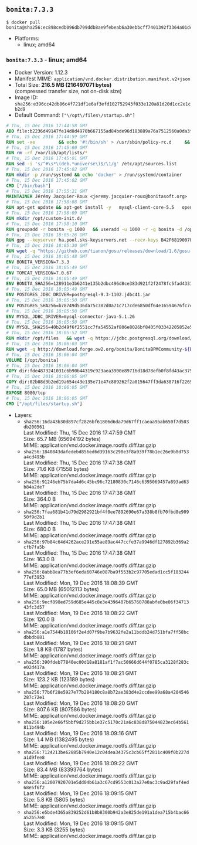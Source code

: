 ## `bonita:7.3.3`

```console
$ docker pull bonita@sha256:ec898cedb096db799ddb8ae9febeab6a30ebbcff7401392f3364a01dcea077fb
```

-	Platforms:
	-	linux; amd64

### `bonita:7.3.3` - linux; amd64

-	Docker Version: 1.12.3
-	Manifest MIME: `application/vnd.docker.distribution.manifest.v2+json`
-	Total Size: **216.5 MB (216497071 bytes)**  
	(compressed transfer size, not on-disk size)
-	Image ID: `sha256:e396cc42db86c4f721df1e6af3efd102752943f033e120a81d20d1cc2e1cb2d9`
-	Default Command: `["\/opt\/files\/startup.sh"]`

```dockerfile
# Thu, 15 Dec 2016 17:44:58 GMT
ADD file:b2236d49147fe14d8d4970b667155ad84bde96d183889a76a7512560a0da3f82 in / 
# Thu, 15 Dec 2016 17:44:59 GMT
RUN set -xe 		&& echo '#!/bin/sh' > /usr/sbin/policy-rc.d 	&& echo 'exit 101' >> /usr/sbin/policy-rc.d 	&& chmod +x /usr/sbin/policy-rc.d 		&& dpkg-divert --local --rename --add /sbin/initctl 	&& cp -a /usr/sbin/policy-rc.d /sbin/initctl 	&& sed -i 's/^exit.*/exit 0/' /sbin/initctl 		&& echo 'force-unsafe-io' > /etc/dpkg/dpkg.cfg.d/docker-apt-speedup 		&& echo 'DPkg::Post-Invoke { "rm -f /var/cache/apt/archives/*.deb /var/cache/apt/archives/partial/*.deb /var/cache/apt/*.bin || true"; };' > /etc/apt/apt.conf.d/docker-clean 	&& echo 'APT::Update::Post-Invoke { "rm -f /var/cache/apt/archives/*.deb /var/cache/apt/archives/partial/*.deb /var/cache/apt/*.bin || true"; };' >> /etc/apt/apt.conf.d/docker-clean 	&& echo 'Dir::Cache::pkgcache ""; Dir::Cache::srcpkgcache "";' >> /etc/apt/apt.conf.d/docker-clean 		&& echo 'Acquire::Languages "none";' > /etc/apt/apt.conf.d/docker-no-languages 		&& echo 'Acquire::GzipIndexes "true"; Acquire::CompressionTypes::Order:: "gz";' > /etc/apt/apt.conf.d/docker-gzip-indexes 		&& echo 'Apt::AutoRemove::SuggestsImportant "false";' > /etc/apt/apt.conf.d/docker-autoremove-suggests
# Thu, 15 Dec 2016 17:45:00 GMT
RUN rm -rf /var/lib/apt/lists/*
# Thu, 15 Dec 2016 17:45:01 GMT
RUN sed -i 's/^#\s*\(deb.*universe\)$/\1/g' /etc/apt/sources.list
# Thu, 15 Dec 2016 17:45:02 GMT
RUN mkdir -p /run/systemd && echo 'docker' > /run/systemd/container
# Thu, 15 Dec 2016 17:45:02 GMT
CMD ["/bin/bash"]
# Thu, 15 Dec 2016 17:55:21 GMT
MAINTAINER Jérémy Jacquier-Roux <jeremy.jacquier-roux@bonitasoft.org>
# Thu, 15 Dec 2016 17:58:08 GMT
RUN apt-get update && apt-get install -y   mysql-client-core-5.5   openjdk-7-jre-headless   postgresql-client   unzip   wget   zip   && rm -rf /var/lib/apt/lists/*
# Thu, 15 Dec 2016 17:58:09 GMT
RUN mkdir /opt/custom-init.d/
# Thu, 15 Dec 2016 17:58:10 GMT
RUN groupadd -r bonita -g 1000   && useradd -u 1000 -r -g bonita -d /opt/bonita/ -s /sbin/nologin -c "Bonita User" bonita
# Thu, 15 Dec 2016 18:05:26 GMT
RUN gpg --keyserver ha.pool.sks-keyservers.net --recv-keys B42F6819007F00F88E364FD4036A9C25BF357DD4
# Thu, 15 Dec 2016 18:05:30 GMT
RUN wget -q "https://github.com/tianon/gosu/releases/download/1.6/gosu-$(dpkg --print-architecture)" -O /usr/local/bin/gosu   && wget -q "https://github.com/tianon/gosu/releases/download/1.6/gosu-$(dpkg --print-architecture).asc" -O /usr/local/bin/gosu.asc   && gpg --verify /usr/local/bin/gosu.asc   && rm /usr/local/bin/gosu.asc   && chmod +x /usr/local/bin/gosu
# Thu, 15 Dec 2016 18:05:48 GMT
ENV BONITA_VERSION=7.3.3
# Thu, 15 Dec 2016 18:05:49 GMT
ENV TOMCAT_VERSION=7.0.67
# Thu, 15 Dec 2016 18:05:49 GMT
ENV BONITA_SHA256=128911e3b6241e135b2dbc496d8ce383d921f2f2478fc5fad4331e1fd362eb4f
# Thu, 15 Dec 2016 18:05:49 GMT
ENV POSTGRES_JDBC_DRIVER=postgresql-9.3-1102.jdbc41.jar
# Thu, 15 Dec 2016 18:05:50 GMT
ENV POSTGRES_SHA256=b78749d536da75c382d0a71c717cde6850df64e16594676fc7cacb5a74541d66
# Thu, 15 Dec 2016 18:05:50 GMT
ENV MYSQL_JDBC_DRIVER=mysql-connector-java-5.1.26
# Thu, 15 Dec 2016 18:05:50 GMT
ENV MYSQL_SHA256=40b2d49f6f2551cc7fa54552af806e8026bf8405f03342205852e57a3205a868
# Thu, 15 Dec 2016 18:05:52 GMT
RUN mkdir /opt/files   && wget -q https://jdbc.postgresql.org/download/${POSTGRES_JDBC_DRIVER} -O /opt/files/${POSTGRES_JDBC_DRIVER}   && echo "$POSTGRES_SHA256" /opt/files/${POSTGRES_JDBC_DRIVER} | sha256sum -c -   && wget -q http://dev.mysql.com/get/Downloads/Connector-J/${MYSQL_JDBC_DRIVER}.zip -O /opt/files/${MYSQL_JDBC_DRIVER}.zip   && echo "$MYSQL_SHA256" /opt/files/${MYSQL_JDBC_DRIVER}.zip | sha256sum -c -   && unzip -q /opt/files/${MYSQL_JDBC_DRIVER}.zip -d /opt/files/   && mv /opt/files/${MYSQL_JDBC_DRIVER}/${MYSQL_JDBC_DRIVER}-bin.jar /opt/files/   && rm -r /opt/files/${MYSQL_JDBC_DRIVER}   && rm /opt/files/${MYSQL_JDBC_DRIVER}.zip
# Thu, 15 Dec 2016 18:06:03 GMT
RUN wget -q http://download.forge.ow2.org/bonita/BonitaBPMCommunity-${BONITA_VERSION}-Tomcat-${TOMCAT_VERSION}.zip -O /opt/files/BonitaBPMCommunity-${BONITA_VERSION}-Tomcat-${TOMCAT_VERSION}.zip   && echo "$BONITA_SHA256" /opt/files/BonitaBPMCommunity-${BONITA_VERSION}-Tomcat-${TOMCAT_VERSION}.zip | sha256sum -c -
# Thu, 15 Dec 2016 18:06:04 GMT
VOLUME [/opt/bonita]
# Thu, 15 Dec 2016 18:06:04 GMT
COPY dir:fde4873241031c6b90b44319c923aea3900e89716d18d78efb0f8fd43ac375a6 in /opt/files 
# Thu, 15 Dec 2016 18:06:05 GMT
COPY dir:02b08d3b2ed19a654c43e135e71e47c809262f2a015647ff3da638716f22696f in /opt/templates 
# Thu, 15 Dec 2016 18:06:05 GMT
EXPOSE 8080/tcp
# Thu, 15 Dec 2016 18:06:05 GMT
CMD ["/opt/files/startup.sh"]
```

-	Layers:
	-	`sha256:16da43b30d897cf2826bf61806d6da79d67ff1caeaa9bab650f7d503db200561`  
		Last Modified: Thu, 15 Dec 2016 17:47:59 GMT  
		Size: 65.7 MB (65694192 bytes)  
		MIME: application/vnd.docker.image.rootfs.diff.tar.gzip
	-	`sha256:1840843dafedebd856ed6d39163c298e3f8a939f78b1ec26e9b8d753a4cd493b`  
		Last Modified: Thu, 15 Dec 2016 17:47:38 GMT  
		Size: 71.6 KB (71558 bytes)  
		MIME: application/vnd.docker.image.rootfs.diff.tar.gzip
	-	`sha256:91246eb75b7da4d6c45bc96c72180830c7146c6395069457a893ad63b84a2de7`  
		Last Modified: Thu, 15 Dec 2016 17:47:38 GMT  
		Size: 364.0 B  
		MIME: application/vnd.docker.image.rootfs.diff.tar.gzip
	-	`sha256:7faa681b41d79d2982921bf4f0ee7892690e67a338b8fb70fbd8e90950f9d2b1`  
		Last Modified: Thu, 15 Dec 2016 17:47:38 GMT  
		Size: 680.0 B  
		MIME: application/vnd.docker.image.rootfs.diff.tar.gzip
	-	`sha256:97b84c64d4262ace291e55ae89ac447ccfe37a9946df127892b369a2cfb7fa5b`  
		Last Modified: Thu, 15 Dec 2016 17:47:38 GMT  
		Size: 163.0 B  
		MIME: application/vnd.docker.image.rootfs.diff.tar.gzip
	-	`sha256:8abb8ea77b3ef6eda60746e087ba9f553b2c97705edad1cc5f18324477ef3953`  
		Last Modified: Mon, 19 Dec 2016 18:08:39 GMT  
		Size: 65.0 MB (65012113 bytes)  
		MIME: application/vnd.docker.image.rootfs.diff.tar.gzip
	-	`sha256:9ecf898ed759d685e445c8e3e4396407b65760788abfe0be06f3471343fc3d57`  
		Last Modified: Mon, 19 Dec 2016 18:08:22 GMT  
		Size: 120.0 B  
		MIME: application/vnd.docker.image.rootfs.diff.tar.gzip
	-	`sha256:a1e7544b18106f2e4d07f9be7b9632fe2a11bddb24d751bfa7ff58bcdbbdb881`  
		Last Modified: Mon, 19 Dec 2016 18:08:21 GMT  
		Size: 1.8 KB (1787 bytes)  
		MIME: application/vnd.docker.image.rootfs.diff.tar.gzip
	-	`sha256:390fdeb77840ec00d18a8181af1f7ac50666d644f0785ca3128f283ce02d417a`  
		Last Modified: Mon, 19 Dec 2016 18:08:21 GMT  
		Size: 123.2 KB (123189 bytes)  
		MIME: application/vnd.docker.image.rootfs.diff.tar.gzip
	-	`sha256:77b6f28e5927e77b284180c8a8b72ae383d4e2ccdee99a68a4204546287c72e1`  
		Last Modified: Mon, 19 Dec 2016 18:08:20 GMT  
		Size: 807.6 KB (807586 bytes)  
		MIME: application/vnd.docker.image.rootfs.diff.tar.gzip
	-	`sha256:105e2e66f5bbf9d275bb1e37c5170c21a6c838d875044823ec64b561811b494b`  
		Last Modified: Mon, 19 Dec 2016 18:09:16 GMT  
		Size: 1.4 MB (1382495 bytes)  
		MIME: application/vnd.docker.image.rootfs.diff.tar.gzip
	-	`sha256:7124213be62885b7940e12c04dea34375c3cb65ff2811c409f0b227da1d9fee8`  
		Last Modified: Mon, 19 Dec 2016 18:09:22 GMT  
		Size: 83.4 MB (83393764 bytes)  
		MIME: application/vnd.docker.image.rootfs.diff.tar.gzip
	-	`sha256:a12007920701e5dd04b61a3c67cd9553c013a27e0ac3c9ad29faf4ed68e5f6f2`  
		Last Modified: Mon, 19 Dec 2016 18:09:15 GMT  
		Size: 5.8 KB (5805 bytes)  
		MIME: application/vnd.docker.image.rootfs.diff.tar.gzip
	-	`sha256:e5bde4365a839252d61b8b8300b942a3e825de191a1dea715b4bac66a52b57e8`  
		Last Modified: Mon, 19 Dec 2016 18:09:15 GMT  
		Size: 3.3 KB (3255 bytes)  
		MIME: application/vnd.docker.image.rootfs.diff.tar.gzip

